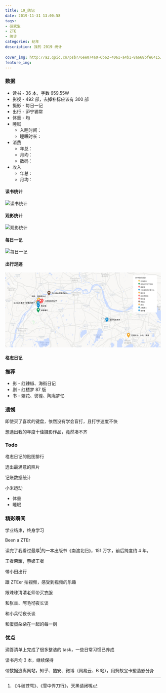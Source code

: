 ```yaml
---
title: 19_统记
date: 2019-11-31 13:00:58
tags:
- 研究生
- ZTE
- 统计
categories: 纪年
description: 我的 2019 统计

cover_img: http://a2.qpic.cn/psb?/6ee074a0-6b62-4061-a4b1-8a668bfe6415/Fg0dHP4hmkbVAA2jxXyWGbEG*WlOsNNvFcTeDvi9gYE!/b/dA0BAAAAAAAA&ek=1&kp=1&pt=0&tl=3&su=028768833&tm=1569643200&sce=0-12-12&rf=2-9
feature_img: 
---
```




### 数据

- 读书 - 36 本，字数 659.55W
- 影视 - 492 部，去掉补标应该有 300 部
- 摄影 - 每日一记
- 出行 - 沪宁锡常
- 体重 - 均
- 睡眠
  - 入睡时间：
  - 睡眠时长：
- 消费
  - 年总：
  - 月均：
  - 数码：
- 收入
  - 年总：
  - 月均：



#### 读书统计

![读书统计](http://a3.qpic.cn/psb?/6ee074a0-6b62-4061-a4b1-8a668bfe6415/MQ76eg*QcGqDX1st9*nceTtS6lOpN.cZK6ybgwnYKBk!/b/dN4AAAAAAAAA&ek=1&kp=1&pt=0&tl=3&su=051176097&tm=1569643200&sce=0-12-12&rf=2-9)



#### 观影统计

![观影统计](http://a1.qpic.cn/psb?/6ee074a0-6b62-4061-a4b1-8a668bfe6415/FEeThGXEM05o0vIblqyriQqqE3s*dNg6xLLv7N3KFpM!/b/dIgBAAAAAAAA&ek=1&kp=1&pt=0&tl=3&su=094417553&tm=1569643200&sce=0-12-12&rf=2-9)



#### 每日一记

![每日一记](http://a2.qpic.cn/psb?/6ee074a0-6b62-4061-a4b1-8a668bfe6415/Fg0dHP4hmkbVAA2jxXyWGbEG*WlOsNNvFcTeDvi9gYE!/b/dA0BAAAAAAAA&ek=1&kp=1&pt=0&tl=3&su=028768833&tm=1569643200&sce=0-12-12&rf=2-9)



#### 出行足迹

![travel trace](img/map.jpg)



#### 格志日记





### 推荐

- 影 - 红辣椒、海街日记
- 剧 - 红楼梦 87 版
- 书 - 繁花、彷徨、陶庵梦忆



### 遗憾

即使买了喜欢的键盘，依然没有学会盲打，且打字速度不快

想选出我的年度十佳摄影作品，竟然凑不齐



### Todo

格志日记的贴图排行

选出最满意的照片

记账数据统计

小米运动

- 体重
- 睡眠



### 精彩瞬间

学业结束，终身学习

Been a ZTEr

读完了我看过最厚[^1]的一本出版书《南渡北归》，151 万字，前后跨度约 4 年。

王者荣耀，蔡姬王者

带小田出行

跟 ZTEer 拍视频，感受到视频的乐趣

跟珠珠清清老师带买衣服

和张燚、阿毛彻夜长谈

和小兵彻夜长谈

和蛋蛋朵朵在一起的每一刻



### 优点

滴答清单上完成了很多整洁的 task，一些日常习惯已养成

读书月均 3 本，继续保持

带数据逃离网站，知乎、酷安、微博（网易云、B 站），用蚂蚁宝卡塑造影分身





[^1]: 《斗破苍穹》、《雪中悍刀行》，天黑请闭嘴



